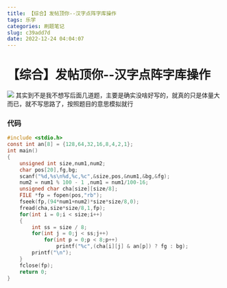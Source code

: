 ```yaml
---
title: 【综合】发帖顶你--汉字点阵字库操作
tags: 乐学
categories: 刷题笔记
slug: c39add7d
date: 2022-12-24 04:04:07
---
```


# 【综合】发帖顶你--汉字点阵字库操作

![](https://img-blog.csdnimg.cn/e417ca48ae914269bb0d1074c5a5e53d.png)
其实到不是我不想写后面几道题，主要是确实没啥好写的，就真的只是体量大而已，就不写思路了，按照题目的意思模拟就行
### 代码

```c
#include <stdio.h>
const int an[8] = {128,64,32,16,8,4,2,1};
int main()
{
	unsigned int size,num1,num2;
	char pos[20],fg,bg;
	scanf("%d,%s\n%d,%c,%c",&size,pos,&num1,&bg,&fg);
	num2 = num1 % 100 - 1 ,num1 = num1/100-16;
	unsigned char cha[size][size/8];
	FILE *fp = fopen(pos,"rb");
	fseek(fp,(94*num1+num2)*size*size/8,0);
	fread(cha,size*size/8,1,fp);
	for(int i = 0;i < size;i++)
	{
		int ss = size / 8;
		for(int j = 0;j < ss;j++)
			for(int p = 0;p < 8;p++)
				printf("%c",(cha[i][j] & an[p]) ? fg : bg);
		printf("\n");
	}
	fclose(fp);
	return 0;
}
```